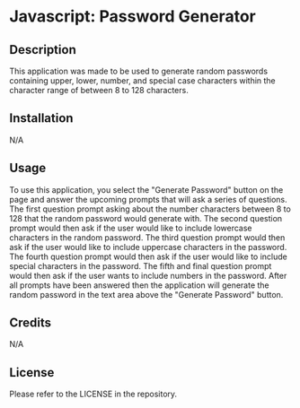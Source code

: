 # Javascript: Password Generator


## Description

This application was made to be used to generate random passwords containing upper, lower, number, and special case characters within the character range of between 8 to 128 characters.


## Installation

N/A


## Usage

To use this application, you select the "Generate Password" button on the page and answer the upcoming prompts that will ask a series of questions. The first question prompt asking about the number characters between 8 to 128 that the random password would generate with. The second question prompt would then ask if the user would like to include lowercase characters in the random password. The third question prompt would then ask if the user would like to include uppercase characters in the password. The fourth question prompt would then ask if the user would like to include special characters in the password. The fifth and final question prompt would then ask if the user wants to include numbers in the password. After all prompts have been answered then the application will generate the random password in the text area above the "Generate Password" button.


## Credits

N/A


## License

Please refer to the LICENSE in the repository.

